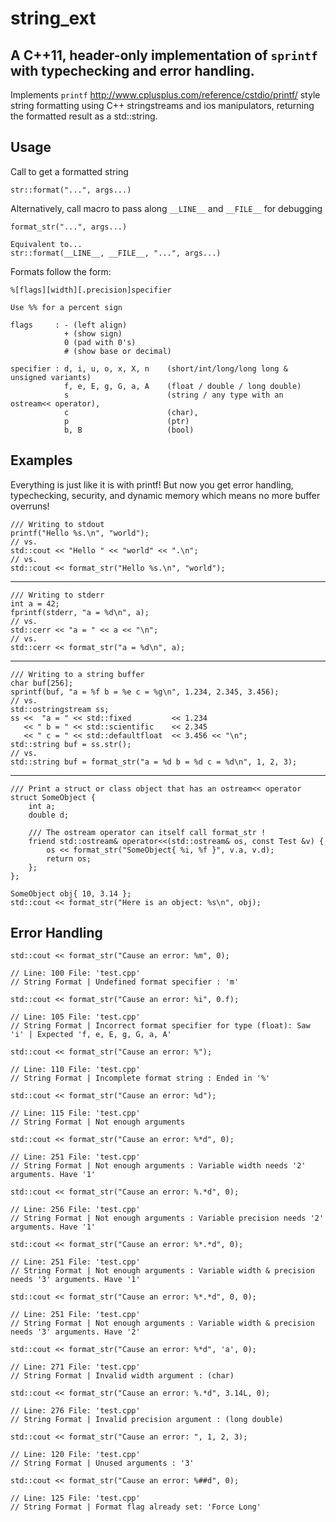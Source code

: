 # string_ext
## A C++11, header-only implementation of `sprintf` with typechecking and error handling.

Implements `printf` http://www.cplusplus.com/reference/cstdio/printf/ style string formatting using C++ stringstreams and ios manipulators, returning the formatted result as a std::string. 

## Usage

Call to get a formatted string 
	
	str::format("...", args...)
	
Alternatively, call macro to pass along `__LINE__` and `__FILE__` for debugging
	
	format_str("...", args...)

	Equivalent to...
	str::format(__LINE__, __FILE__, "...", args...)

Formats follow the form:
	
	%[flags][width][.precision]specifier 

	Use %% for a percent sign

	flags	  : - (left align)
				+ (show sign)
				0 (pad with 0's)
				# (show base or decimal) 

	specifier : d, i, u, o, x, X, n    (short/int/long/long long & unsigned variants)
				f, e, E, g, G, a, A    (float / double / long double)
				s                      (string / any type with an ostream<< operator), 
				c                      (char), 
				p                      (ptr)
	            b, B                   (bool)


## Examples

Everything is just like it is with printf! But now you get error handling, typechecking, security, and dynamic memory which means no more buffer overruns!

	/// Writing to stdout
	printf("Hello %s.\n", "world");
	// vs. 
	std::cout << "Hello " << "world" << ".\n";
	// vs.
	std::cout << format_str("Hello %s.\n", "world");

---

	/// Writing to stderr
	int a = 42;
	fprintf(stderr, "a = %d\n", a);
	// vs. 
	std::cerr << "a = " << a << "\n";
	// vs.
	std::cerr << format_str("a = %d\n", a);

---

	/// Writing to a string buffer
	char buf[256];
	sprintf(buf, "a = %f b = %e c = %g\n", 1.234, 2.345, 3.456);
	// vs.
	std::ostringstream ss;
	ss <<  "a = " << std::fixed			<< 1.234 
	   << " b = " << std::scientific	<< 2.345 
	   << " c = " << std::defaultfloat	<< 3.456 << "\n";
	std::string buf = ss.str();
	// vs.
	std::string buf = format_str("a = %d b = %d c = %d\n", 1, 2, 3);

---

	/// Print a struct or class object that has an ostream<< operator
	struct SomeObject {
		int a;
		double d;

		/// The ostream operator can itself call format_str !
		friend std::ostream& operator<<(std::ostream& os, const Test &v) {
			os << format_str("SomeObject{ %i, %f }", v.a, v.d);
			return os;
		};
	};
	
	SomeObject obj{ 10, 3.14 };
	std::cout << format_str("Here is an object: %s\n", obj);

## Error Handling

	std::cout << format_str("Cause an error: %m", 0);
	
	// Line: 100 File: 'test.cpp'
	// String Format | Undefined format specifier : 'm'

	std::cout << format_str("Cause an error: %i", 0.f);
	
	// Line: 105 File: 'test.cpp'
	// String Format | Incorrect format specifier for type (float): Saw 'i' | Expected 'f, e, E, g, G, a, A'
	
	std::cout << format_str("Cause an error: %");
	
	// Line: 110 File: 'test.cpp'
	// String Format | Incomplete format string : Ended in '%'

	std::cout << format_str("Cause an error: %d");
	
	// Line: 115 File: 'test.cpp'
	// String Format | Not enough arguments

	std::cout << format_str("Cause an error: %*d", 0);
	
	// Line: 251 File: 'test.cpp'
	// String Format | Not enough arguments : Variable width needs '2' arguments. Have '1'
	
	std::cout << format_str("Cause an error: %.*d", 0);
	
	// Line: 256 File: 'test.cpp'
	// String Format | Not enough arguments : Variable precision needs '2' arguments. Have '1'

	std::cout << format_str("Cause an error: %*.*d", 0);
	
	// Line: 251 File: 'test.cpp'
	// String Format | Not enough arguments : Variable width & precision needs '3' arguments. Have '1'

	std::cout << format_str("Cause an error: %*.*d", 0, 0);
	
	// Line: 251 File: 'test.cpp'
	// String Format | Not enough arguments : Variable width & precision needs '3' arguments. Have '2'

	std::cout << format_str("Cause an error: %*d", 'a', 0);
	
	// Line: 271 File: 'test.cpp'
	// String Format | Invalid width argument : (char)

	std::cout << format_str("Cause an error: %.*d", 3.14L, 0);

	// Line: 276 File: 'test.cpp'
	// String Format | Invalid precision argument : (long double)

	std::cout << format_str("Cause an error: ", 1, 2, 3);
	
	// Line: 120 File: 'test.cpp'
	// String Format | Unused arguments : '3'

	std::cout << format_str("Cause an error: %##d", 0);
	
	// Line: 125 File: 'test.cpp'
	// String Format | Format flag already set: 'Force Long'
